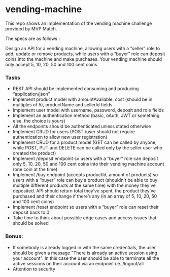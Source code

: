 # vending-machine

This repo shows an implementation of the vending machine challenge provided by MVP Match.

The specs are as follows :

Design an API for a vending machine, allowing users with a “seller” role to add, update or remove products, while users with a “buyer” role can deposit coins into the machine and make purchases. Your vending machine should only accept 5, 10, 20, 50 and 100 cent coins

### Tasks
  - REST API should be implemented consuming and producing “application/json”
  - Implement product model with amountAvailable, cost (should be in multiples of 5), productName and sellerId fields
  - Implement user model with username, password, deposit and role fields
  - Implement an authentication method (basic, oAuth, JWT or something else, the choice is yours)
  - All the endpoints should be authenticated unless stated otherwise
  - Implement CRUD for users (POST /user should not require authentication to allow new user registration)
  - Implement CRUD for a product model (GET can be called by anyone, while POST, PUT and DELETE can be called only by the seller user who created the product)
  - Implement /deposit endpoint so users with a “buyer” role can deposit only 5, 10, 20, 50 and 100 cent coins into their vending machine account (one coin at the time)
  - Implement /buy endpoint (accepts productId, amount of products) so users with a “buyer” role can buy a product (shouldn't be able to buy multiple different products at the same time) with the money they’ve deposited. API should return total they’ve spent, the product they’ve purchased and their change if there’s any (in an array of 5, 10, 20, 50 and 100 cent coins)
  - Implement /reset endpoint so users with a “buyer” role can reset their deposit back to 0
  - Take time to think about possible edge cases and access issues that should be solved

### Bonus:
  - If somebody is already logged in with the same credentials, the user should be given a message "There is already an active session using your account". In this case the user should be able to terminate all the active sessions on their account via an endpoint i.e. /logout/all
  - Attention to security
